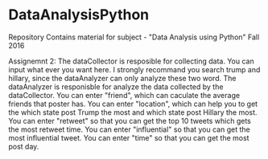 # DataAnalysisPython
Repository Contains material for subject - "Data Analysis using Python" Fall 2016

Assignemnt 2:
The dataCollector is resposible for  collecting data. You can input what ever you want here. I strongly recommand you search trump and hillary, since the dataAnalyzer can only analyze these two word.
The dataAnalyzer is responisble for analyze the data collected by the dataCollector. 
You can enter "friend", which can caculate the average friends that poster has. 
You can enter "location", which can help you to get the which state post Trump the most and which state post Hillary the most.
You can enter "retweet" so that you can get the top 10 tweets which gets the most retweet time.
You can enter "influential" so that you can get the most influential tweet.
You can enter "time" so that you can get the most post day.
